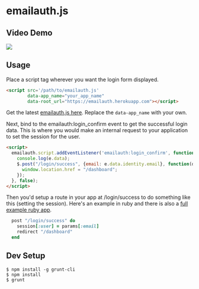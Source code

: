 # emailauth.js

## Video Demo

[![](https://raw.github.com/scottmotte/writings/master/emailauth-vimeo.png)](https://vimeo.com/77449937)

## Usage

Place a script tag wherever you want the login form displayed.  

```html
<script src='/path/to/emailauth.js' 
        data-app_name="your_app_name" 
        data-root_url="https://emailauth.herokuapp.com"></script>
```

Get the latest [emailauth.js here](https://github.com/scottmotte/emailauth-js/blob/master/build/emailauth.js). Replace the `data-app_name` with your own.

Next, bind to the emailauth:login_confirm event to get the successful login data. This is where you would make an internal request to your application to set the session for the user.

```html
<script>
  emailauth.script.addEventListener('emailauth:login_confirm', function(e) {
    console.log(e.data);
    $.post("/login/success", {email: e.data.identity.email}, function(data) {
      window.location.href = "/dashboard";
    });    
  }, false); 
</script>
```

Then you'd setup a route in your app at /login/success to do something like this (setting the session). Here's an example in ruby and there is also a [full example ruby app](https://github.com/scottmotte/emailauth-example-ruby).

```ruby
  post "/login/success" do
    session[:user] = params[:email]
    redirect "/dashboard"
  end
```

## Dev Setup

```
$ npm install -g grunt-cli
$ npm install
$ grunt
```
